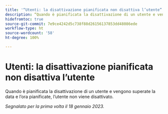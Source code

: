 ```yaml
---
title: '“Utenti: la disattivazione pianificata non disattiva l’utente”'
description: “Quando è pianificata la disattivazione di un utente e vengono superate la data e l’ora pianificate, l’utente non viene disattivato.”
hidefromtoc: true
source-git-commit: 7e9ce4242d5c738f88d26156137853dd48086ede
workflow-type: ht
source-wordcount: '58'
ht-degree: 100%

---
```



# Utenti: la disattivazione pianificata non disattiva l’utente

Quando è pianificata la disattivazione di un utente e vengono superate la data e l’ora pianificate, l’utente non viene disattivato.

_Segnalato per la prima volta il 18 gennaio 2023._

